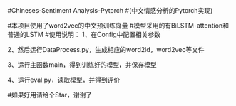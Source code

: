 #Chineses-Sentiment Analysis-Pytorch
#(中文情感分析的Pytorch实现)

#本项目使用了word2vec的中文预训练向量
#模型采用的有BiLSTM-attention和普通的LSTM
#使用说明：
1、在Config中配置相关参数

2、然后运行DataProcess.py，生成相应的word2id，word2vec等文件

3、运行主函数main，得到训练好的模型，并保存模型

4、运行eval.py，读取模型，并得到评价

#如果好用请给个Star，谢谢了
